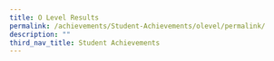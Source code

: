 ```yaml
---
title: O Level Results
permalink: /achievements/Student-Achievements/olevel/permalink/
description: ""
third_nav_title: Student Achievements
---
```

